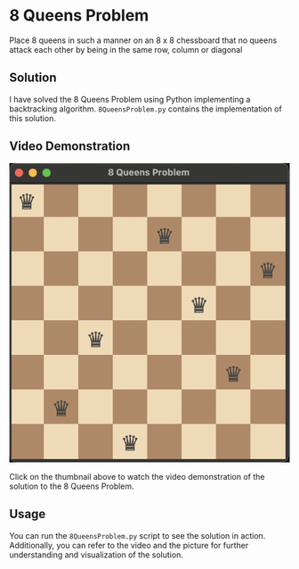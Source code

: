 # 8 Queens Problem

Place 8 queens in such a manner on an 8 x 8 chessboard that no queens attack each other by being in the same row, column or diagonal

## Solution

I have solved the 8 Queens Problem using Python implementing a backtracking algorithm. `8QueensProblem.py` contains the implementation of this solution.

## Video Demonstration

[![Video Thumbnail](8QueensSolutionPicture.png)](8QueensSolutionVideo.mp4)

Click on the thumbnail above to watch the video demonstration of the solution to the 8 Queens Problem.

## Usage

You can run the `8QueensProblem.py` script to see the solution in action. Additionally, you can refer to the video and the picture for further understanding and visualization of the solution.
